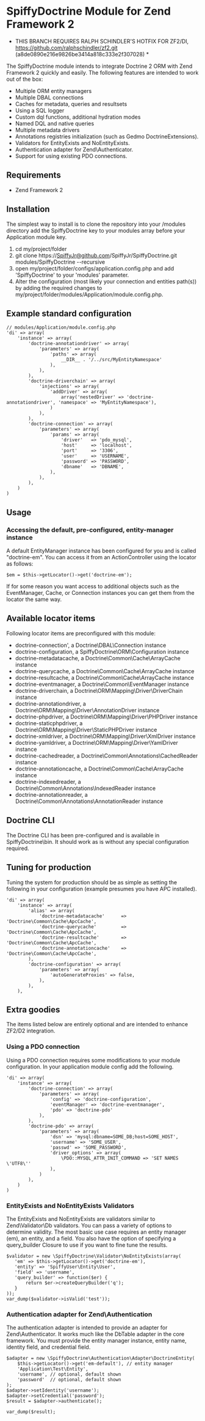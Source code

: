 # SpiffyDoctrine Module for Zend Framework 2
* THIS BRANCH REQUIRES RALPH SCHINDLER'S HOTFIX FOR ZF2/DI, https://github.com/ralphschindler/zf2.git (a8de0890e216e9826be3414a818c333e2f307028) *

The SpiffyDoctrine module intends to integrate Doctrine 2 ORM with Zend Framework 2 quickly and easily. The following features are intended to work out of the box: 
  
  - Multiple ORM entity managers
  - Multiple DBAL connections
  - Caches for metadata, queries and resultsets
  - Using a SQL logger
  - Custom dql functions, additional hydration modes
  - Named DQL and native queries
  - Multiple metadata drivers
  - Annotations registries initialization (such as Gedmo DoctrineExtensions).
  - Validators for EntityExists and NoEntityExists.
  - Authentication adapter for Zend\Authenticator.
  - Support for using existing PDO connections.
  
## Requirements
  - Zend Framework 2

## Installation
The simplest way to install is to clone the repository into your /modules directory add the 
SpiffyDoctrine key to your modules array before your Application module key.

  1. cd my/project/folder
  2. git clone https://SpiffyJr@github.com/SpiffyJr/SpiffyDoctrine.git modules/SpiffyDoctrine --recursive
  3. open my/project/folder/configs/application.config.php and add 'SpiffyDoctrine' to your 'modules' parameter.
  4. Alter the configuration (most likely your connection and entities path(s)) by adding the required changes to 
     my/project/folder/modules/Application/module.config.php.

## Example standard configuration
    // modules/Application/module.config.php
    'di' => array(
        'instance' => array(
            'doctrine-annotationdriver' => array(
                'parameters' => array(
                    'paths' => array(
                        __DIR__ . '/../src/MyEntityNamespace'
                    ),
                ),
            ),
            'doctrine-driverchain' => array(
                'injections' => array(
                    'addDriver' => array(
                        array('nestedDriver' => 'doctrine-annotationdriver', 'namespace' => 'MyEntityNamespace'),
                    )
                ),
            ),
            'doctrine-connection' => array(
                'parameters' => array(
                    'params' => array(
                        'driver'   => 'pdo_mysql',
                        'host'     => 'localhost',
                        'port'     => '3306', 
                        'user'     => 'USERNAME',
                        'password' => 'PASSWORD',
                        'dbname'   => 'DBNAME',
                    ),
                ),
            ),
        )
    )


## Usage

### Accessing the default, pre-configured, entity-manager instance
A default EntityManager instance has been configured for you and is called "doctrine-em". You can access
it from an ActionController using the locator as follows:

    $em = $this->getLocator()->get('doctrine-em');
    
If for some reason you want access to additional objects such as the EventManager, Cache, or Connection instances
you can get them from the locator the same way.

## Available locator items
Following locator items are preconfigured with this module:

  - doctrine-connection', a Doctrine\DBAL\Connection instance
  - doctrine-configuration, a SpiffyDoctrine\ORM\Configuration instance
  - doctrine-metadatacache, a Doctrine\Common\Cache\ArrayCache instance
  - doctrine-querycache, a Doctrine\Common\Cache\ArrayCache instance
  - doctrine-resultcache, a Doctrine\Common\Cache\ArrayCache instance
  - doctrine-eventmanager, a Doctrine\Common\EventManager instance
  - doctrine-driverchain, a Doctrine\ORM\Mapping\Driver\DriverChain instance
  - doctrine-annotationdriver, a Doctrine\ORM\Mapping\Driver\AnnotationDriver instance
  - doctrine-phpdriver, a Doctrine\ORM\Mapping\Driver\PHPDriver instance
  - doctrine-staticphpdriver, a Doctrine\ORM\Mapping\Driver\StaticPHPDriver instance 
  - doctrine-xmldriver, a Doctrine\ORM\Mapping\Driver\XmlDriver instance
  - doctrine-yamldriver, a Doctrine\ORM\Mapping\Driver\YamlDriver instance
  - doctrine-cachedreader, a Doctrine\Common\Annotations\CachedReader instance
  - doctrine-annotationcache, a Doctrine\Common\Cache\ArrayCache instance
  - doctrine-indexedreader, a Doctrine\Common\Annotations\IndexedReader instance
  - doctrine-annotationreader, a Doctrine\Common\Annotations\AnnotationReader instance

## Doctrine CLI
The Doctrine CLI has been pre-configured and is available in SpiffyDoctrine\bin. It should work as
is without any special configuration required.

## Tuning for production
Tuning the system for production should be as simple as setting the following in your
configuration (example presumes you have APC installed).

    'di' => array(
        'instance' => array(
            'alias' => array(
                'doctrine-metadatacache'      => 'Doctrine\Common\Cache\ApcCache',
                'doctrine-querycache'         => 'Doctrine\Common\Cache\ApcCache',
                'doctrine-resultcache'        => 'Doctrine\Common\Cache\ApcCache',
                'doctrine-annotationcache'    => 'Doctrine\Common\Cache\ApcCache',
            ),
            'doctrine-configuration' => array(
                'parameters' => array(
                    'autoGenerateProxies' => false,
                ),
            ),
        ),

## Extra goodies
The items listed below are entirely optional and are intended to enhance ZF2/D2 integration.

### Using a PDO connection
Using a PDO connection requires some modifications to your module configuration. In your
application module config add the following.

    'di' => array( 
        'instance' => array(
            'doctrine-connection' => array(
                'parameters' => array(
                    'config' => 'doctrine-configuration',
                    'eventManager' => 'doctrine-eventmanager',
                    'pdo' => 'doctrine-pdo'
                ),
            ),
            'doctrine-pdo' => array(
                'parameters' => array(
                    'dsn' => 'mysql:dbname=SOME_DB;host=SOME_HOST',
                    'username' => 'SOME_USER',
                    'passwd' => 'SOME_PASSWORD',
                    'driver_options' => array(
                        \PDO::MYSQL_ATTR_INIT_COMMAND => 'SET NAMES \'UTF8\''
                    ),
                )
            ),
        )
    )

### EntityExists and NoEntityExists Validators
The EntityExists and NoEntityExists are validators similar to Zend\Validator\Db validators. You can 
pass a variety of options to determine validity. The most basic use case requires an entity manager (em),
an entity, and a field. You also have the option of specifying a query_builder Closure to use if you
want to fine tune the results. 

    $validator = new \SpiffyDoctrine\Validator\NoEntityExists(array(
       'em' => $this->getLocator()->get('doctrine-em'),
       'entity' => 'SpiffyUser\Entity\User',
       'field' => 'username',
       'query_builder' => function($er) {
           return $er->createQueryBuilder('q');
       }
    ));
    var_dump($validator->isValid('test'));        
        
### Authentication adapter for Zend\Authentication
The authentication adapter is intended to provide an adapter for Zend\Authenticator. It works much
like the DbTable adapter in the core framework. You must provide the entity manager instance,
entity name, identity field, and credential field.

    $adapter = new \SpiffyDoctrine\Authentication\Adapter\DoctrineEntity(
        $this->getLocator()->get('em-default'), // entity manager
        'Application\Test\Entity',
        'username', // optional, default shown
        'password'  // optional, default shown
    );
    $adapter->setIdentity('username');
    $adapter->setCredential('password');
    $result = $adapter->authenticate();
    
    var_dump($result);